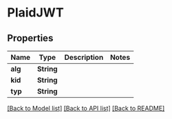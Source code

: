 # PlaidJWT

## Properties
Name | Type | Description | Notes
------------ | ------------- | ------------- | -------------
**alg** | **String** |  | 
**kid** | **String** |  | 
**typ** | **String** |  | 

[[Back to Model list]](../README.md#documentation-for-models) [[Back to API list]](../README.md#documentation-for-api-endpoints) [[Back to README]](../README.md)


